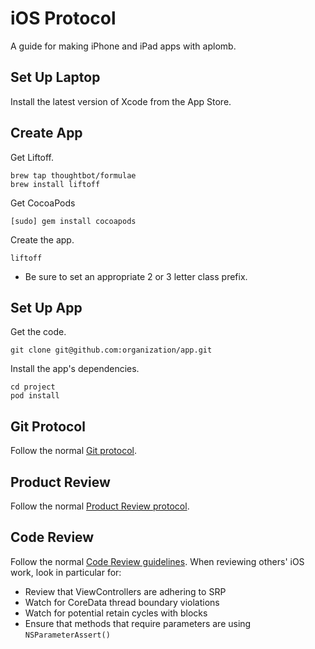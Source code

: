 # iOS Protocol

A guide for making iPhone and iPad apps with aplomb.

## Set Up Laptop

Install the latest version of Xcode from the App Store.

## Create App

Get Liftoff.

```console
brew tap thoughtbot/formulae
brew install liftoff
```

Get CocoaPods

```console
[sudo] gem install cocoapods
```

Create the app.

```console
liftoff
```

- Be sure to set an appropriate 2 or 3 letter class prefix.

## Set Up App

Get the code.

```console
git clone git@github.com:organization/app.git
```

Install the app's dependencies.

```console
cd project
pod install
```

## Git Protocol

Follow the normal [Git protocol](/git/).

## Product Review

Follow the normal [Product Review protocol](/product-review/).

## Code Review

Follow the normal [Code Review guidelines](/code-review/). When reviewing others' iOS work, look in particular for:

- Review that ViewControllers are adhering to SRP
- Watch for CoreData thread boundary violations
- Watch for potential retain cycles with blocks
- Ensure that methods that require parameters are using `NSParameterAssert()`
